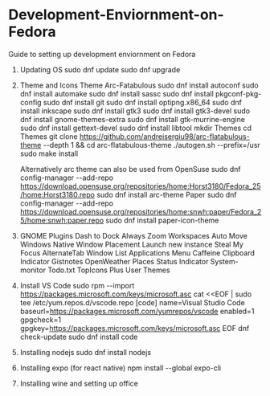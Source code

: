 # Development-Enviornment-on-Fedora
Guide to setting up development enviornment on Fedora

01) Updating OS
  sudo dnf update
  sudo dnf upgrade
  
02) Theme and Icons Theme
  Arc-Fatabulous
    sudo dnf install autoconf
    sudo dnf install automake
    sudo dnf install sassc
    sudo dnf install pkgconf-pkg-config
    sudo dnf install git
    sudo dnf install optipng.x86_64
    sudo dnf install inkscape
    sudo dnf install gtk3
    sudo dnf install gtk3-devel
    sudo dnf install gnome-themes-extra
    sudo dnf install gtk-murrine-engine
    sudo dnf install gettext-devel
    sudo dnf install libtool
    mkdir Themes
    cd Themes
    git clone https://github.com/andreisergiu98/arc-flatabulous-theme --depth 1 && cd arc-flatabulous-theme
    ./autogen.sh --prefix=/usr
    sudo make install
    
    Alternatively arc theme can also be used from OpenSuse
    sudo dnf config-manager --add-repo https://download.opensuse.org/repositories/home:Horst3180/Fedora_25/home:Horst3180.repo
    sudo dnf install arc-theme
  Paper
    sudo dnf config-manager --add-repo https://download.opensuse.org/repositories/home:snwh:paper/Fedora_25/home:snwh:paper.repo
    sudo dnf install paper-icon-theme
    
03) GNOME Plugins
    Dash to Dock
    Always Zoom Workspaces
    Auto Move Windows
    Native Window Placement
    Launch new instance
    Steal My Focus
    AlternateTab
    Window List
    Applications Menu
    Caffeine
    Clipboard Indicator
    Gistnotes
    OpenWeather
    Places Status Indicator
    System-monitor
    Todo.txt
    TopIcons Plus
    User Themes

04) Install VS Code
  sudo rpm --import https://packages.microsoft.com/keys/microsoft.asc
  cat <<EOF | sudo tee /etc/yum.repos.d/vscode.repo
  [code]
  name=Visual Studio Code
  baseurl=https://packages.microsoft.com/yumrepos/vscode
  enabled=1
  gpgcheck=1
  gpgkey=https://packages.microsoft.com/keys/microsoft.asc
  EOF
  dnf check-update
  sudo dnf install code
  
05) Installing nodejs
  sudo dnf install nodejs
  
06) Installing expo (for react native)
  npm install --global expo-cli
  
8) Installing wine and setting up office
  
  
  
